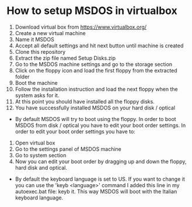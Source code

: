 # How to setup MSDOS in virtualbox
1) Download virtual box from https://www.virtualbox.org/
2) Create a new virtual machine
3) Name it MSDOS
4) Accept all default settings and hit next button until machine is created
5) Clone this repository
6) Extract the zip file named Setup Disks.zip
7) Go to the MSDOS machine settings and go to the storage section
8) Click on the floppy icon and load the first floppy from the extracted folder
9) Boot the machine
10) Follow the installation instruction and load the next floppy when the system asks for it.
11) At this point you should have installed all the floppy disks.
12) You have successfully installed MSDOS on your hard disk / optical 
- By default MSDOS will try to boot using the floppy.
  In order to boot MSDOS from disk / optical you have to edit your boot order settings.
  In order to edit your boot order settings you have to:
1) Open virtual box
2) Go to the settings panel of MSDOS machine
3) Go to system section
4) Now you can edit your boot order by dragging up and down the floppy, hard disk and optical.
- By default the keyboard language is set to US. If you want to change it you can use the 'keyb \<language\>' command
  I added this line in my autoexec.bat file: keyb it. This way MSDOS will boot with the Italian keyboard language.  
